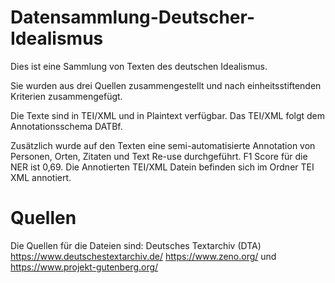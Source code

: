 # Datensammlung-Deutscher-Idealismus

Dies ist eine Sammlung von Texten des deutschen Idealismus.

Sie wurden aus drei Quellen zusammengestellt und nach einheitsstiftenden Kriterien zusammengefügt.

Die Texte sind in TEI/XML und in Plaintext verfügbar. Das TEI/XML folgt dem Annotationsschema DATBf.

Zusätzlich wurde auf den Texten eine semi-automatisierte Annotation von Personen, Orten, Zitaten und Text Re-use durchgeführt.
F1 Score für die NER ist 0,69. Die Annotierten TEI/XML Datein befinden sich im Ordner TEI XML annotiert.

# Quellen

Die Quellen für die Dateien sind:
Deutsches Textarchiv (DTA) https://www.deutschestextarchiv.de/
https://www.zeno.org/
und https://www.projekt-gutenberg.org/
